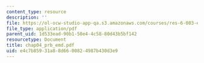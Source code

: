 ```yaml
---
content_type: resource
description: ''
file: https://ol-ocw-studio-app-qa.s3.amazonaws.com/courses/res-6-003-electromechanical-dynamics-spring-2009/e4c7b85931a88d6600824987b430d3e9_chap04_prb_emd.pdf
file_type: application/pdf
parent_uid: 1d533ead-90b1-50e4-4c58-80d43b5bf142
resourcetype: Document
title: chap04_prb_emd.pdf
uid: e4c7b859-31a8-8d66-0082-4987b430d3e9
---
```

